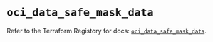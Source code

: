 # `oci_data_safe_mask_data`

Refer to the Terraform Registory for docs: [`oci_data_safe_mask_data`](https://registry.terraform.io/providers/oracle/oci/6.18.0/docs/resources/data_safe_mask_data).
